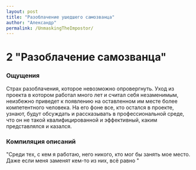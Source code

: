 ```yaml
---
layout: post
title: "Разоблачение ушедшего самозванца"
author: "Александр"
permalink: /UnmaskingTheImpostor/
---
```

# 2 "Разоблачение самозванца" 

### Ощущения
Страх разоблачения, которое невозможно опровергнуть. Уход из проекта в котором работал много лет и считал себя незаменимым, неизбежно приведет к появлению на оставленном им месте более компетентного человека. На его фоне все, кто остался в проекте, узнают, будут обсуждать и рассказывать в профессиональной среде, что он не такой квалифицированной и эффективный, каким представлялся и казался. 

### Компиляция описаний
"Среди тех, с кем я работаю, него никого, кто мог бы занять мое место. Даже если меня заменят кем-то из них, всё равно " 
